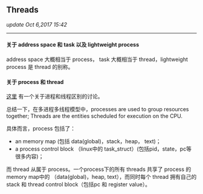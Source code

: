 ## Threads
_update Oct 6,2017  15:42_

---
#### 关于 address space 和 task 以及 lightweight process
address space 大概相当于 process， task 大概相当于 thread，lightweight process 是 thread 的别称。

#### 关于 process 和 thread
[这里](http://community.bittiger.io/topic/434/%E8%BF%9B%E7%A8%8B-process-%E5%92%8C%E7%BA%BF%E7%A8%8B-thread-%E7%9A%84%E5%8C%BA%E5%88%AB/3) 有一个关于进程和线程区别的讨论。

总结一下，在多进程多线程模型中，processes are used to group resources together; Threads are the entities scheduled for execution on the CPU.

具体而言，process 包括了： 

*  an memory map (包括 data(global)，stack，heap， text)；
*  a process control block （linux中的 task_struct）(包括pid，state，pc等很多内容)；

而 thread 从属于 process。一个process下的所有 threads 共享了 process 的 memory map中的 （data(global)，heap, text），而同时每个 thread 拥有自己的 stack 和 thread control block（包括pc 和 register value）。